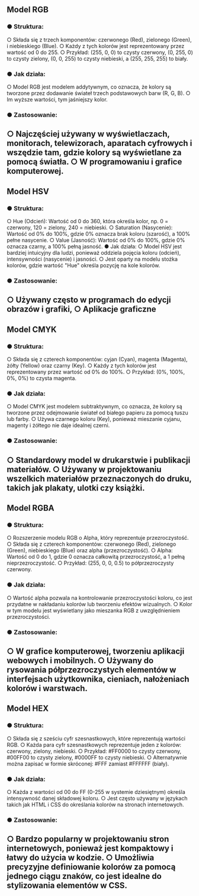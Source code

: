## Model RGB

### ● Struktura:
○ Składa się z trzech komponentów: czerwonego (Red), zielonego (Green), i niebieskiego (Blue).
○ Każdy z tych kolorów jest reprezentowany przez wartość od 0 do 255.
○ Przykład: (255, 0, 0) to czysty czerwony, (0, 255, 0) to czysty zielony, (0, 0, 255)
to czysty niebieski, a (255, 255, 255) to biały.

### ● Jak działa:
○ Model RGB jest modelem addytywnym, co oznacza, że kolory są tworzone przez dodawanie
świateł trzech podstawowych barw (R, G, B).
○ Im wyższe wartości, tym jaśniejszy kolor.

### ● Zastosowanie:
○ Najczęściej używany w wyświetlaczach, monitorach, telewizorach, aparatach cyfrowych i
wszędzie tam, gdzie kolory są wyświetlane za pomocą światła.
○ W programowaniu i grafice komputerowej.
---
## Model HSV

### ● Struktura:
○ Hue (Odcień): Wartość od 0 do 360, która określa kolor, np. 0 = czerwony, 120 = zielony, 240 =
niebieski.
○ Saturation (Nasycenie): Wartość od 0% do 100%, gdzie 0% oznacza brak koloru (szarość), a
100% pełne nasycenie.
○ Value (Jasność): Wartość od 0% do 100%, gdzie 0% oznacza czarny, a 100% pełną jasność.
● Jak działa:
○ Model HSV jest bardziej intuicyjny dla ludzi, ponieważ oddziela pojęcia koloru (odcień),
intensywności (nasycenie) i jasności.
○ Jest oparty na modelu stożka kolorów, gdzie wartość "Hue" określa pozycję na kole kolorów.
### ● Zastosowanie:
○ Używany często w programach do edycji obrazów i grafiki,
○ Aplikacje graficzne
---
## Model CMYK

### ● Struktura:
○ Składa się z czterech komponentów: cyjan (Cyan), magenta (Magenta), żółty (Yellow) oraz
czarny (Key).
○ Każdy z tych kolorów jest reprezentowany przez wartość od 0% do 100%.
○ Przykład: (0%, 100%, 0%, 0%) to czysta magenta.
### ● Jak działa:
○ Model CMYK jest modelem subtraktywnym, co oznacza, że kolory są tworzone przez
odejmowanie świateł od białego papieru za pomocą tuszu lub farby.
○ Używa czarnego koloru (Key), ponieważ mieszanie cyjanu, magenty i żółtego nie daje idealnej
czerni.
### ● Zastosowanie:
○ Standardowy model w drukarstwie i publikacji materiałów.
○ Używany w projektowaniu wszelkich materiałów przeznaczonych do druku, takich jak plakaty,
ulotki czy książki.
---
## Model RGBA

### ● Struktura:
○ Rozszerzenie modelu RGB o Alpha, który reprezentuje przezroczystość.
○ Składa się z czterech komponentów: czerwonego (Red), zielonego (Green), niebieskiego
(Blue) oraz alpha (przezroczystość).
○ Alpha: Wartość od 0 do 1, gdzie 0 oznacza całkowitą przezroczystość, a 1 pełną
nieprzezroczystość.
○ Przykład: (255, 0, 0, 0.5) to półprzezroczysty czerwony.
### ● Jak działa:
○ Wartość alpha pozwala na kontrolowanie przezroczystości koloru, co jest przydatne w
nakładaniu kolorów lub tworzeniu efektów wizualnych.
○ Kolor w tym modelu jest wyświetlany jako mieszanka RGB z uwzględnieniem przezroczystości.
### ● Zastosowanie:
○ W grafice komputerowej, tworzeniu aplikacji webowych i mobilnych.
○ Używany do rysowania półprzezroczystych elementów w interfejsach użytkownika, cieniach,
nałożeniach kolorów i warstwach.
---
## Model HEX

### ● Struktura:
○ Składa się z sześciu cyfr szesnastkowych, które reprezentują wartości RGB.
○ Każda para cyfr szesnastkowych reprezentuje jeden z kolorów: czerwony, zielony, niebieski.
○ Przykład: #FF0000 to czysty czerwony, #00FF00 to czysty zielony, #0000FF to czysty
niebieski.
○ Alternatywnie można zapisać w formie skróconej: #FFF zamiast #FFFFFF (biały).
### ● Jak działa:
○ Każda z wartości od 00 do FF (0-255 w systemie dziesiętnym) określa intensywność danej
składowej koloru.
○ Jest często używany w językach takich jak HTML i CSS do określania kolorów na stronach
internetowych.
### ● Zastosowanie:
○ Bardzo popularny w projektowaniu stron internetowych, ponieważ jest kompaktowy i łatwy
do użycia w kodzie.
○ Umożliwia precyzyjne definiowanie kolorów za pomocą jednego ciągu znaków, co jest idealne
do stylizowania elementów w CSS.
---